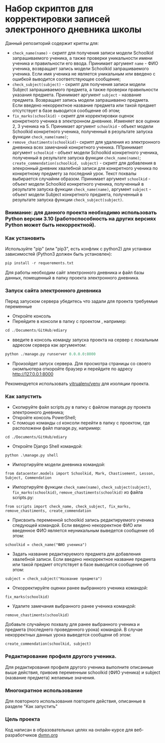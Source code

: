 # Набор скриптов для корректировки записей электронного дневника школы

Данный репозиторий содержит крипты для:

* `check_name(name)` - скрипт для получения записи модели Schoolkid запрашиваемого ученика, а также  проверки уникальности имени ученика и правильности его ввода. Принимает аргумент `name` - ФИО ученика, возвращает запись модели Schoolkid запрашиваемого ученика. Если имя ученика не является уникальным или введено с ошибкой выводится соответствующее сообщение;
* `check_subject(subject)` - скрипт для получения записи модели Subject запрашиваемого предмета, а также проверки правильности указания предмета. Принимает аргумент `subject` - название предмета. Возвращает запись модели запрашиваено предмета. Если введено некорректное название предмета или такой предмет отсутствует в базе выводится сообщение об этом;
* `fix_marks(schoolkid)` - скрипт для корректировки оценок конкретного ученика в электронном дневнике. Изменяет все оценки 2, 3 ученика на 5. Принимает аргумент `schoolkid` - объект модели Schoolkid конкретного ученика, полученный в результате запуска функции `check_name(name)`;
* `remove_chastiments(schoolkid)`- скрипт для удаления из электронного дневника всех замечаний конкретного ученика. ППринимает аргумент `schoolkid` - объект модели Schoolkid конкретного ученика, полученный в результате запуска функции `check_name(name)`;
`create_commendation(schoolkid, subject)` - скрипт для добавления в элекронный дневник хвалебной записи для конкретного ученика по конкретному предмету за последний урок. Текст похвалы выбирается случайнм образом. Принимает аргумент `schoolkid` - объект модели Schoolkid конкретного ученика, полученный в результате запуска функции `check_name(name)`, аргумент `subject` - объект модели Subject конкретного предмета, полученный в результате запуска функции `check_subject(subject)`.

### Внимание: для данного проекта необходимо использовать Python версии 3.10 (работоспособность на других версиях Python может быть некорректной).

### Как установить

Используйте "pip" (или "pip3", есть конфлик с python2) для устанвки зависимостей (Python3 должен быть установлен):
```python
pip install -r requerements.txt
```

Для работы необходим сайт электронного дневника и файл базы данных, помещенный в папку проекта электронного дневника.


### Запуск сайта электронного дневника

Перед запуском сервера убедитесь что задали для проекта требуемые переменные

* Откройте консоль
* Перейдите в консоли в папку с проектом , например:

```python
cd ./Documents/GitHub/ediary
```

* введите в консоль команду запуска проекта на сервер с локальным адресом сервера как аргументом:

```python
python ./manage.py runserver 0.0.0.0:8000
```

* Произойдет запуск сервера. Для просмотра страницы со своего окомпьютера откоройте браузер и перейдите по адресу http://127.0.0.1:8000

Рекомендуется использовать [vitrualenv/venv](https://docs.python.org/3/library/venv.html) для изоляции проекта.


### Как запустить

* Скопируйте файл scripts.py в папку с файлом manage.py проекта электронного дневника;
* Откройте консоль PowerShell;
* С помощю команды `cd` консоли перейти в папку с проектом, где расположени файл manage.py, например:

```
cd ./Documents/GitHub/ediary
```

* Откройте Django Shell командой:

```
python .\manage.py shell
```

* Импортируйте модели дневника командой:

```
from datacenter.models import Schoolkid, Mark, Chastisement, Lesson, Subject, Commendation
```

* Импортируйте функции `check_name(name)`, `check_subject(subject)`, `fix_marks(schoolkid)`, `remove_chastiments(schoolkid)` из файла scripts.py:

```
from scripts import check_name, check_subject, fix_marks, remove_chastiments, create_commendation
```
* Присвоить переменной schoolkid запись редактируемого ученика следующей командой. Если введено некорректное ФИО или введенное ФИО является неуникальным выведется сообщение об этом:
```
schoolkid = check_name("ФИО ученика")
``` 
* Задать название редактируемого предмета для добавления хвалебной записи. Если введено некорректное название предмета или такой предмет отсутствует в базе выводится сообщение об этом:
```
subject = check_subject("Название предмета")
```
* Откорректируйте оценки ранее выбранного ученика командой:
```
fix_marks(schoolkid)
```
* Удалите замечания выбранного ранее ученика командой:
```
remove_chastiments(schoolkid)
```
Добавьте случайную похвалу для ранее выбранного ученика и предмета (последнего проведенного урока) командой. В случае некорректных данных урока выведется сообщени об этом:
```
create_commendation(schoolkid, subject)
```

### Редактирование профиля другого ученика.

Для редактирования профиля другого ученика выполните описанные выше действия, привоив переменным schoolkid (ФИО ученика) и subject (название предмета) желаемые значения.


 ### Многократное использование

 Для повторного использования повторите действия, описанные в разделе "Как запустить"


### Цель проекта

Код написан в образовательных целях на онлайн-курсе для веб-разработчиков [dvmn.org](https://dvmn.org/)